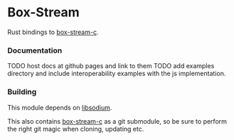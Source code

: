 # Box-Stream

Rust bindings to [box-stream-c](https://github.com/AljoschaMeyer/box-stream-c).

### Documentation

TODO host docs at github pages and link to them
TODO add examples directory and include interoperability examples with the js implementation.

### Building

This module depends on [libsodium](https://github.com/jedisct1/libsodium).

This also contains [box-stream-c](https://github.com/AljoschaMeyer/box-stream-c) as a git submodule, so be sure to perform the right git magic when cloning, updating etc.
